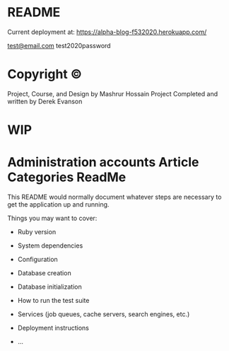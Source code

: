 # README

Current deployment at:
https://alpha-blog-f532020.herokuapp.com/

test@email.com
test2020password

# Copyright ©

Project, Course, and Design by Mashrur Hossain
Project Completed and written by Derek Evanson

# WIP

Administration accounts
Article Categories
ReadMe
=====================
This README would normally document whatever steps are necessary to get the
application up and running.

Things you may want to cover:

- Ruby version

- System dependencies

- Configuration

- Database creation

- Database initialization

- How to run the test suite

- Services (job queues, cache servers, search engines, etc.)

- Deployment instructions

- ...
